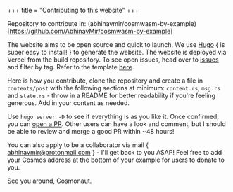 +++
title = "Contributing to this website"
+++

Repository to contribute in: (abhinavmir/cosmwasm-by-example)[https://github.com/AbhinavMir/cosmwasm-by-example]

The website aims to be open source and quick to launch. We use [Hugo](https://gethugo.io) { is super easy to install! } to generate the website. The website is deployed via Vercel from the build repository. To see open issues, head over to [issues](https://github.com/AbhinavMir/cosmwasm-by-example/issues) and filter by tag. Refer to the template [here](./template). 

Here is how you contribute, clone the repository and create a file in `contents/post` with the following sections at minimum: `content.rs`, `msg.rs` and `state.rs` - throw in a README for better readability if you're feeling generous. Add in your content as needed.

Use `hugo server -D` to see if everything is as you like it. Once confirmed, you can [open a PR](https://opensource.com/article/19/7/create-pull-request-github). Other users can have a look and comment, but I should be able to review and merge a good PR within ~48 hours! 

You can also apply to be a collaborator via mail { abhinavmir@protonmail.com } - I'll get back to you ASAP! Feel free to add your Cosmos address at the bottom of your example for users to donate to you. 

See you around, Cosmonaut.